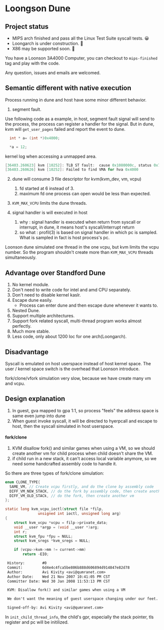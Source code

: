 # Loongson Dune

## Project status
- MIPS arch finished and pass all the Linux Test Suite syscall tests. 😀
- Loongarch is under construction. 🚧
- X86 may be supported soon. 📅

You have a Loonson 3A4000 Computer, you can checkout to `mips-finished` tag and play with the code.

Any question, issues and emails are welcomed.

## Semantic different with native execution
Process running in dune and host have some minor different behavior. 

1. segment fault.

Use following code as a example, in host, segment fault signal will send to the process, the process can register a handler for the signal. But in dune, kvm will `get_user_pages` failed and report the event to dune.
```c
  int * a= (int *)0x4000;

  *a = 12;
```

kernel log when accessing a unmapped area.
```c
[36403.260623] kvm [10252]: TLB ST fault:  cause 0x1080000c, status 0x740000a0, PC: 00000000bc0bbb16, BadVaddr: 0x4000
[36403.260626] kvm [10252]: Failed to find VMA for hva 0x4000
```

2. dune will consume 3 file descriptor for kvm(kvm_dev, vm, vcpu)
    1. fd started at 6 instead of 3.
    2. maximum fd one process can open would be less than expected.

3. `KVM_MAX_VCPU` limits the dune threads.

4. signal handler is will executed in host
    1. why : signal handler is executed when return from syscall or interrupt, in dune, it means host's syscall/interrupt return
    2. so what : profil(3) is based on signal handler in which pc is sampled. What is sampled in fact is host process's pc.

Loonson dune simulated one thread in the one vcpu, but kvm limits the vcpu number. So the program shouldn't create more than `KVM_MAX_VCPU` threads simultaneously.

## Advantage over Standford Dune
1. No kernel module.
2. Don't need to write code for intel and amd CPU separately.
3. Don't need to disable kernel kaslr.
4. Escape dune easily.
   - Process can enter dune and then escape dune whenever it wants to.
5. Nested Dune.
6. Support multiple architectures.
7. Support fork related syscall, multi-thread program works almost perfectly.
8. Much more stable.
9. Less code, only about 1200 loc for one arch(Loongarch).

## Disadvantage
Syscall is emulated on host userspace instead of host kernel space. The user / kernel space switch is the overhead that Loonson introduce.

fork/clone/vfork simulation very slow, because we have create many vm and vcpu.
## Design explanation
1. In guest, gva mapped to gpa 1:1, so process "feels" the address space is same even jump into dune
2. When guest invoke syscall, it will be directed to hyerpcall and escape to host, then the syscall simulated in host userspace.

#### fork/clone
1. KVM disallow fork() and similar games when using a VM, so we should create another vm for child process when child doesn't share the VM.
2. if child run in a new stack, it can't access local variable anymore, so we need some handcrafted assembly code to handle it.

So there are three types of fork/clone simulation:
```c
enum CLONE_TYPE{
  SAME_VM, // Create vcpu firstly, and do the clone by assembly code
  DIFF_VM_NEW_STACK, // do the fork by assembly code, then create another vm
  DIFF_VM_OLD_STACk, // do the fork, then create another vm
};
```

```c
static long kvm_vcpu_ioctl(struct file *filp,
			   unsigned int ioctl, unsigned long arg)
{
	struct kvm_vcpu *vcpu = filp->private_data;
	void __user *argp = (void __user *)arg;
	int r;
	struct kvm_fpu *fpu = NULL;
	struct kvm_sregs *kvm_sregs = NULL;

	if (vcpu->kvm->mm != current->mm)
		return -EIO;
```
```diff
 History:        #0
 Commit:         6d4e4c4fca5be806b888d606894d914847e82d78
 Author:         Avi Kivity <avi@qumranet.com>
 Author Date:    Wed 21 Nov 2007 10:41:05 PM CST
 Committer Date: Wed 30 Jan 2008 11:53:13 PM CST

 KVM: Disallow fork() and similar games when using a VM

 We don't want the meaning of guest userspace changing under our feet.

 Signed-off-by: Avi Kivity <avi@qumranet.com>
```

In `init_child_thread_info`, the child's gpr, especially the stack pointer, tls register and pc will be initilized.
